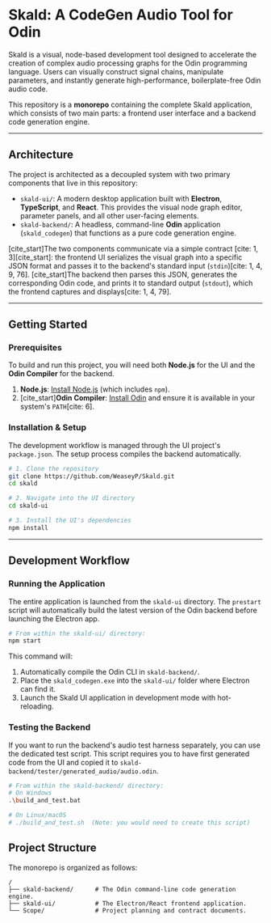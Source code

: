 # Skald: A CodeGen Audio Tool for Odin

Skald is a visual, node-based development tool designed to accelerate the creation of complex audio processing graphs for the Odin programming language. Users can visually construct signal chains, manipulate parameters, and instantly generate high-performance, boilerplate-free Odin audio code.

This repository is a **monorepo** containing the complete Skald application, which consists of two main parts: a frontend user interface and a backend code generation engine.

---

## Architecture

The project is architected as a decoupled system with two primary components that live in this repository:

* `skald-ui/`: A modern desktop application built with **Electron**, **TypeScript**, and **React**. This provides the visual node graph editor, parameter panels, and all other user-facing elements.
* `skald-backend/`: A headless, command-line **Odin** application (`skald_codegen`) that functions as a pure code generation engine.

[cite_start]The two components communicate via a simple contract [cite: 1, 3][cite_start]: the frontend UI serializes the visual graph into a specific JSON format and passes it to the backend's standard input (`stdin`)[cite: 1, 4, 9, 76]. [cite_start]The backend then parses this JSON, generates the corresponding Odin code, and prints it to standard output (`stdout`), which the frontend captures and displays[cite: 1, 4, 79].

---

## Getting Started

### Prerequisites

To build and run this project, you will need both **Node.js** for the UI and the **Odin Compiler** for the backend.

1.  **Node.js**: [Install Node.js](httpss://nodejs.org/en) (which includes `npm`).
2.  [cite_start]**Odin Compiler**: [Install Odin](httpss://odin-lang.org/docs/install/) and ensure it is available in your system's `PATH`[cite: 6].

### Installation & Setup

The development workflow is managed through the UI project's `package.json`. The setup process compiles the backend automatically.

```bash
# 1. Clone the repository
git clone https://github.com/WeaseyP/Skald.git
cd skald

# 2. Navigate into the UI directory
cd skald-ui

# 3. Install the UI's dependencies
npm install
```

---

## Development Workflow

### Running the Application

The entire application is launched from the `skald-ui` directory. The `prestart` script will automatically build the latest version of the Odin backend before launching the Electron app.

```bash
# From within the skald-ui/ directory:
npm start
```

This command will:
1.  Automatically compile the Odin CLI in `skald-backend/`.
2.  Place the `skald_codegen.exe` into the `skald-ui/` folder where Electron can find it.
3.  Launch the Skald UI application in development mode with hot-reloading.

### Testing the Backend

If you want to run the backend's audio test harness separately, you can use the dedicated test script. This script requires you to have first generated code from the UI and copied it to `skald-backend/tester/generated_audio/audio.odin`.

```bash
# From within the skald-backend/ directory:
# On Windows
.\build_and_test.bat

# On Linux/macOS
# ./build_and_test.sh  (Note: you would need to create this script)
```

## Project Structure

The monorepo is organized as follows:

```
/
├── skald-backend/      # The Odin command-line code generation engine.
├── skald-ui/           # The Electron/React frontend application.
└── Scope/              # Project planning and contract documents.
```
